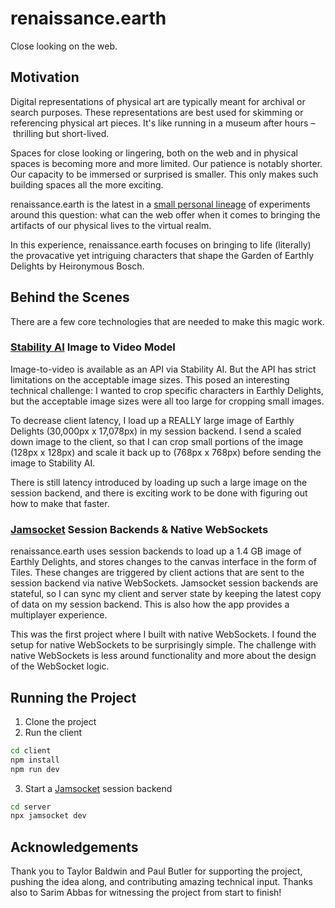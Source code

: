 # renaissance.earth

Close looking on the web.

## Motivation

Digital representations of physical art are typically meant for archival or search purposes. These representations are best used for skimming or referencing physical art pieces. It's like running in a museum after hours – thrilling but short-lived.

Spaces for close looking or lingering, both on the web and in physical spaces is becoming more and more limited. Our patience is notably shorter. Our capacity to be immersed or surprised is smaller. This only makes such building spaces all the more exciting.

renaissance.earth is the latest in a [small personal lineage](https://readalibi.org/invitation) of experiments around this question: what can the web offer when it comes to bringing the artifacts of our physical lives to the virtual realm.

In this experience, renaissance.earth focuses on bringing to life (literally) the provacative yet intriguing characters that shape the Garden of Earthly Delights by Heironymous Bosch.

## Behind the Scenes

There are a few core technologies that are needed to make this magic work.

### [Stability AI](https://platform.stability.ai/docs/api-reference#tag/v2alphageneration/paths/~1v2alpha~1generation~1image-to-video/post) Image to Video Model
Image-to-video is available as an API via Stability AI. But the API has strict limitations on the acceptable image sizes. This posed an interesting technical challenge: I wanted to crop specific characters in Earthly Delights, but the acceptable image sizes were all too large for cropping small images.

To decrease client latency, I load up a REALLY large image of Earthly Delights (30,000px x 17,078px) in my session backend. I send a scaled down image to the client, so that I can crop small portions of the image (128px x 128px) and scale it back up to (768px x 768px) before sending the image to Stability AI.

There is still latency introduced by loading up such a large image on the session backend, and there is exciting work to be done with figuring out how to make that faster.

### [Jamsocket](https://docs.jamsocket.com/) Session Backends & Native WebSockets
renaissance.earth uses session backends to load up a 1.4 GB image of Earthly Delights, and stores changes to the canvas interface in the form of Tiles. These changes are triggered by client actions that are sent to the session backend via native WebSockets. Jamsocket session backends are stateful, so I can sync my client and server state by keeping the latest copy of data on my session backend. This is also how the app provides a multiplayer experience.

This was the first project where I built with native WebSockets. I found the setup for native WebSockets to be surprisingly simple. The challenge with native WebSockets is less around functionality and more about the design of the WebSocket logic.

## Running the Project

1. Clone the project
2. Run the client
```bash
cd client
npm install
npm run dev
```
3. Start a [Jamsocket](https://docs.jamsocket.com/) session backend
```bash
cd server
npx jamsocket dev
```

## Acknowledgements
Thank you to Taylor Baldwin and Paul Butler for supporting the project, pushing the idea along, and contributing amazing technical input. Thanks also to Sarim Abbas for witnessing the project from start to finish!
